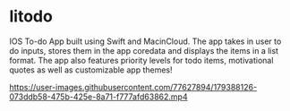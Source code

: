 # litodo
IOS To-do App built using Swift and MacinCloud. The app takes in user to do inputs, stores them in the app coredata and displays the items in a list format. The app also features priority levels for todo items, motivational quotes as well as customizable app themes!

https://user-images.githubusercontent.com/77627894/179388126-073ddb58-475b-425e-8a71-f777afd63862.mp4


